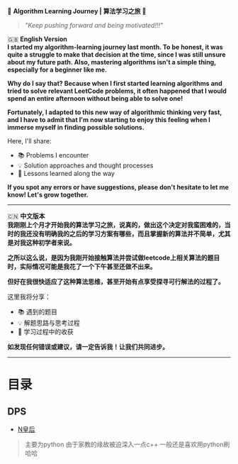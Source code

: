 🌟 **Algorithm Learning Journey | 算法学习之旅** 🌟

> *"Keep pushing forward and being motivated!!!"*

🇬🇧 **English Version**  
**I started my algorithm-learning journey last month. To be honest, it was quite a struggle to make that decision at the time, since I was still unsure about my future path. Also, mastering algorithms isn't a simple thing, especially for a beginner like me.**

**Why do I say that? Because when I first started learning algorithms and tried to solve relevant LeetCode problems, it often happened that I would spend an entire afternoon without being able to solve one!**

**Fortunately, I adapted to this new way of algorithmic thinking very fast, and I have to admit that I'm now starting to enjoy this feeling when I immerse myself in finding possible solutions.**

Here, I'll share:
- 📚 Problems I encounter
- 💡 Solution approaches and thought processes
- 🚀 Lessons learned along the way

**If you spot any errors or have suggestions, please don't hesitate to let me know! Let's grow together.**

---

🇨🇳 **中文版本**  
**我刚刚上个月才开始我的算法学习之旅，说真的，做出这个决定对我蛮困难的，当时的我还没有明确我的之后的学习方案有哪些，而且掌握新的算法并不简单，尤其是对我这种初学者来说。**

**之所以这么说，是因为我刚开始接触算法并尝试做leetcode上相关算法的题目时，实际情况可能是我花了一个下午甚至还做不出来。**

**但好在我很快适应了这种算法思维，甚至开始有点享受探寻可行解法的过程了。**

这里我将分享：
- 📚 遇到的题目
- 💡 解题思路与思考过程
- 🚀 学习过程中的收获

**如发现任何错误或建议，请一定告诉我！让我们共同进步。**

---

# 目录
## DPS
* [N皇后](https://github.com/X-peco/Algo-Daily/blob/main/README.md)

>主要为python
>由于家教的缘故被迫深入一点c++
>一般还是喜欢用python刷哈哈
